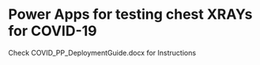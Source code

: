 # Power Apps for testing chest XRAYs for COVID-19
Check COVID_PP_DeploymentGuide.docx for Instructions


